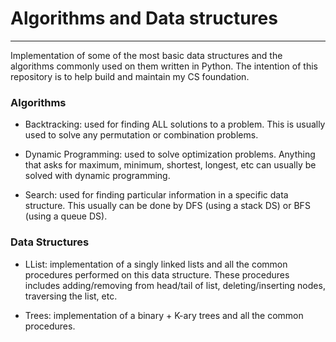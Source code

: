 # Algorithms and Data structures
---
Implementation of some of the most basic data structures and the algorithms commonly used on them written in Python.
The intention of this repository is to help build and maintain my CS foundation.



### Algorithms

* Backtracking: used for finding ALL solutions to a problem. This is usually used to solve any permutation or combination problems.

* Dynamic Programming: used to solve optimization problems. Anything that asks for maximum, minimum, shortest, longest, etc can usually be solved with dynamic programming.

* Search: used for finding particular information in a specific data structure. This usually can be done by DFS (using a stack DS) or BFS (using a queue DS).



### Data Structures

* LList: implementation of a singly linked lists and all the common procedures performed on this data structure. These procedures includes adding/removing from head/tail of list, deleting/inserting nodes, traversing the list, etc.

* Trees: implementation of a binary + K-ary trees and all the common procedures.
